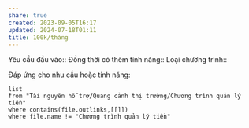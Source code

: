```yaml
---
share: true
created: 2023-09-05T16:17
updated: 2024-07-18T01:11
title: 100k/tháng
---
```

Yêu cầu đầu vào:: 
Đồng thời có thêm tính năng::
Loại chương trình:: 

Đáp ứng cho nhu cầu hoặc tính năng:
```dataview
list
from "Tài nguyên hỗ trợ/Quang cảnh thị trường/Chương trình quản lý tiền" 
where contains(file.outlinks,[[]])
where file.name != "Chương trình quản lý tiền" 
```
